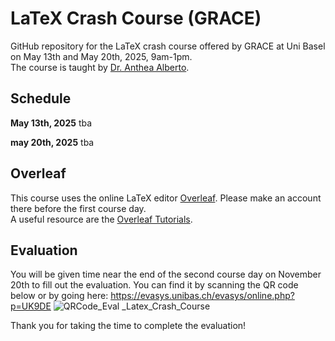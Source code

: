 # LaTeX Crash Course (GRACE)

GitHub repository for the LaTeX crash course offered by GRACE at Uni Basel on May 13th and May 20th, 2025, 9am-1pm.\
The course is taught by [Dr. Anthea Alberto](https://rise.unibas.ch/de/team/anthea-alberto/).

## Schedule

**May 13th, 2025**
tba

**may 20th, 2025**
tba

## Overleaf

This course uses the online LaTeX editor [Overleaf](https://www.overleaf.com). Please make an account there before the first course day.\
A useful resource are the [Overleaf Tutorials](https://www.overleaf.com/learn).

## Evaluation

You will be given time near the end of the second course day on November 20th to fill out the evaluation. You can find it by scanning the QR code below or by going here: https://evasys.unibas.ch/evasys/online.php?p=UK9DE
![QRCode_Eval _Latex_Crash_Course](https://github.com/user-attachments/assets/d7928920-5b31-4455-92d6-cce371b91a63)


Thank you for taking the time to complete the evaluation!

